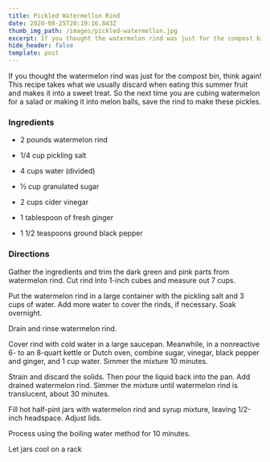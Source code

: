 ```yaml
---
title: Pickled Watermellon Rind
date: 2020-08-25T20:19:16.843Z
thumb_img_path: /images/pickled-watermellon.jpg
excerpt: If you thought the watermelon rind was just for the compost bin, think again!
hide_header: false
template: post
---
```

If you thought the watermelon rind was just for the compost bin, think again! This recipe takes what we usually discard when eating this summer fruit and makes it into a sweet treat. So the next time you are cubing watermelon for a salad or making it into melon balls, save the rind to make these pickles. 

### Ingredients

- 2 pounds watermelon rind  
- 1/4 cup pickling salt  
- 4 cups water (divided)  
- ½ cup granulated sugar  
- 2 cups cider vinegar  
- 1 tablespoon of fresh ginger 
- 1 1/2 teaspoons ground black pepper 

### Directions

Gather the ingredients and trim the dark green and pink parts from watermelon rind. Cut rind into 1-inch cubes and measure out 7 cups. 
Put the watermelon rind in a large container with the pickling salt and 3 cups of water. Add more water to cover the rinds, if necessary. Soak overnight. 

Drain and rinse watermelon rind. 

Cover rind with cold water in a large saucepan. Meanwhile, in a nonreactive 6- to an 8-quart kettle or Dutch oven, combine sugar, vinegar, black pepper and ginger, and 1 cup water. Simmer the mixture 10 minutes. 

Strain and discard the solids. Then pour the liquid back into the pan. Add drained watermelon rind. Simmer the mixture until watermelon rind is translucent, about 30 minutes. 

Fill hot half-pint jars with watermelon rind and syrup mixture, leaving 1/2-inch headspace. Adjust lids. 

Process using the boiling water method for 10 minutes. 

Let jars cool on a rack 
